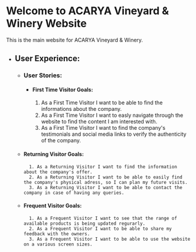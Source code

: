 <h1>Welcome to ACARYA Vineyard & Winery Website</h1>

This is the main website for ACARYA Vineyard & Winery.

- ## User Experience:

    - ### User Stories:

        - #### First Time Visitor Goals:

            1. As a First Time Visitor I want to be able to find the informations about the company.
            2. As a First Time Visitor I want to easly navigate through the website to find the content I am interested with.
            3. As a First Time Visitor I want to find the company's testimonials and social media links to verify the authenticity of the company.

    - #### Returning Visitor Goals:

            1. As a Returning Visitor I want to find the information about the company's offer.
            2. As a Returning Visitor I want to be able to easily find the company's physical adress, so I can plan my future visits.
            3. As a Returning Visitor I want to be able to contact the company in case of having any queries.
    
    - #### Frequent Visitor Goals:

            1. As a Frequent Visitor I want to see that the range of available products is being updated regurarly.
            2. As a Frequent Visitor I want to be able to share my feedback with the owners.
            3. As a Frequent Visitor I want to be able to use the website on a various screen sizes.
